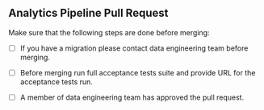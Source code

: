 Analytics Pipeline Pull Request
---

Make sure that the following steps are done before merging:

  - [ ] If you have a migration please contact data engineering team before merging.
  - [ ] Before merging run full acceptance tests suite and provide URL for the acceptance tests run.
  - [ ] A member of data engineering team has approved the pull request.
  
